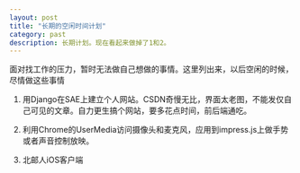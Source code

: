 ```yaml
---
layout: post
title: "长期的空闲时间计划"
category: past
description: 长期计划。现在看起来做掉了1和2。
---
```

面对找工作的压力，暂时无法做自己想做的事情。这里列出来，以后空闲的时候，尽情做这些事情

1. 用Django在SAE上建立个人网站。CSDN奇慢无比，界面太老图，不能发仅自己可见的文章。自力更生搞个网站，要多花点时间，前后端通吃。

2. 利用Chrome的UserMedia访问摄像头和麦克风，应用到impress.js上做手势或者声音控制放映。

3. 北邮人iOS客户端

